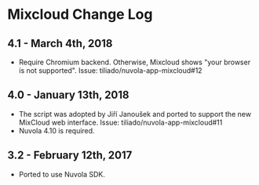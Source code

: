 Mixcloud Change Log
===================

4.1 - March 4th, 2018
---------------------

 * Require Chromium backend. Otherwise, Mixcloud shows "your browser is not supported".
   Issue: tiliado/nuvola-app-mixcloud#12

4.0 - January 13th, 2018
----------------------
  * The script was adopted by Jiří Janoušek and ported to support the new MixCloud web interface.
    Issue: tiliado/nuvola-app-mixcloud#11
  * Nuvola 4.10 is required.

3.2 - February 12th, 2017
-------------------------

  * Ported to use Nuvola SDK.
